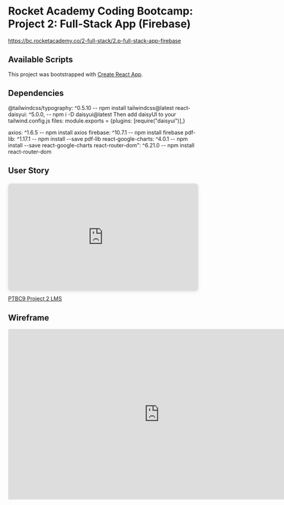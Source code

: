 # Rocket Academy Coding Bootcamp: Project 2: Full-Stack App (Firebase)

https://bc.rocketacademy.co/2-full-stack/2.p-full-stack-app-firebase

## Available Scripts

This project was bootstrapped with [Create React App](https://github.com/facebook/create-react-app).

## Dependencies

@tailwindcss/typography: ^0.5.10 -- npm install tailwindcss@latest
react-daisyui: ^5.0.0, -- npm i -D daisyui@latest
Then add daisyUI to your tailwind.config.js files:
module.exports = {plugins: [require("daisyui")],}

axios: ^1.6.5 -- npm install axios
firebase: ^10.7.1 -- npm install firebase
pdf-lib: ^1.17.1 -- npm install --save pdf-lib
react-google-charts: ^4.0.1 -- npm install --save react-google-charts
react-router-dom": ^6.21.0 -- npm install react-router-dom

## User Story

<div style="position: relative; width: 100%; height: 0; padding-top: 56.2500%;
 padding-bottom: 0; box-shadow: 0 2px 8px 0 rgba(63,69,81,0.16); margin-top: 1.6em; margin-bottom: 0.9em; overflow: hidden;
 border-radius: 8px; will-change: transform;">
  <iframe loading="lazy" style="position: absolute; width: 100%; height: 100%; top: 0; left: 0; border: none; padding: 0;margin: 0;"
    src="https:&#x2F;&#x2F;www.canva.com&#x2F;design&#x2F;DAF6g9ZpK6g&#x2F;ktew0LzaH9iQAyvbuaHPoQ&#x2F;view?embed" allowfullscreen="allowfullscreen" allow="fullscreen">
  </iframe>
</div>
<a href="https:&#x2F;&#x2F;www.canva.com&#x2F;design&#x2F;DAF6g9ZpK6g&#x2F;ktew0LzaH9iQAyvbuaHPoQ&#x2F;view?utm_content=DAF6g9ZpK6g&amp;utm_campaign=designshare&amp;utm_medium=embeds&amp;utm_source=link" target="_blank" rel="noopener">PTBC9 Project 2 LMS</a>

## Wireframe

<iframe style="border: 1px solid rgba(0, 0, 0, 0.1);" width="800" height="450" src="https://www.figma.com/embed?embed_host=share&url=https%3A%2F%2Fwww.figma.com%2Ffile%2FkfZ5MbFVVfXKyQ77FFvZi4%2FBootcamp-Project2---LMS%3Ftype%3Ddesign%26node-id%3D0%253A1%26mode%3Ddesign%26t%3DyaL4oUMPf23mV2zY-1" allowfullscreen></iframe>
